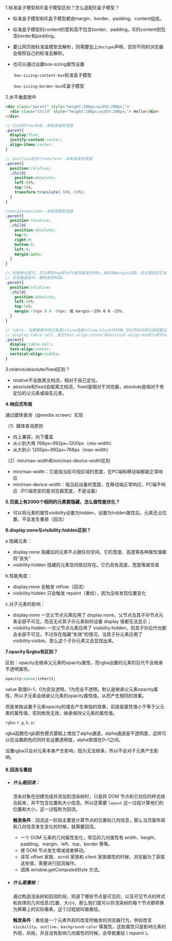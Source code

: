 1.标准盒子模型和IE盒子模型区别？怎么适配IE盒子模型？

- 标准盒子模型和IE盒子模型都由margin、border、padding、content组成。

- 标准盒子模型的content的宽和高不包含border、padding，IE的content则包含border和padding。

- 要让网页按标准盒模型去解析，则需要加上`doctype`声明，否则不同的浏览器会按照自己的标准去解析。

- 也可以通过设置box-sizing属性设置

  ​	`box-sizing:content-box`标准盒子模型

  ​	`box-sizing:border-box`IE盒子模型

2.水平垂直居中

```html
<div class="parent" style="height:200px;width:200px;">
  <div class="child" style="height:100px;width:100px;"> Hello</div>
</div>
```



```scss
// CSS3的flex布局--未知高度和宽度
.parent{
  display:flex;
  justify-content:center;
  align-items:center;
}

// position定位+transform--未知高度和宽度
.parent{
  position:relative;
  .child{
    position:absolute;
    left:50%;
    top:50%;
    transform:translate(-50%,-50%);
  }
}

//margin+positon--未知高度和宽度
.parent{
  position:relative;
  .child{
    position:absolute;
    top:0;
    right:0;
    bottom:0;
    left:0;
    margin:auto;
  }
}

// 利用绝对定位，将元素的top和left属性都设为50%，再利用margin边距，将元素回拉它本身高宽的一半，
// 实现垂直居中。要知道宽和高。
.parent{
  position:relative;
  .child{
    position:absolute;
    left:50%;
    top:50%;
    margin:-50px 0 0 -50px; 或 margin:-25% 0 0 -25%;
  }
}

// table--当要被居中的元素是inline或者inline-block的时候,可以巧妙的将父级容器设置为
// display:table-cell，配合text-align:center和vertical-align:middle即可以实现水平垂直居中。
.parent{
  display:table-cell;
  text-align:center;
  vertical-align:middle;
}

```

3.relative/absolute/fixed区别？

- relative不会脱离文档流，相对于自己定位。
- absolute和fixed会脱离文档流，fixed是相对于浏览器，absolute是相对于有定位的父元素或祖先元素。

**4.响应式布局**

通过媒体查询（@media screen）实现

（1）媒体查询原则

- 向上兼容，向下覆盖
- 从小到大用 768px~992px~1200px（mix-width）
- 从大到小 1200px~992px~768px（max-width）

（2）min/max-width和min/max-device-width区别

- min/max-width：它是指当前可视区域的宽度，在PC端和移动端都能正常响应
- min/max-device-width：指当前设备的宽度，在移动端正常响应，PC端不响应（PC端改变的是浏览器宽度，不是设备）

**5.页面上有2000个相同的元素要隐藏，怎么做性能优化？**

- 可以将元素的属性visibility设置为hidden，设置为hidden属性后，元素还占位置，不会发生重排（回流）

**6.display:none与visibility:hidden区别？**

a.隐藏元素：

- display:none 隐藏后的元素不占据任何空间。它的宽度、高度等各种属性值都将“丢失”
- visibility:hidden 隐藏的元素空间依旧存在。它仍具有高度、宽度等属性值

b.性能角度：

- display:none 会触发 reflow（回流）
- visibility:hidden 只会触发 repaint（重绘），因为没有发现位置变化

c.对子元素的影响：

- display:none 一旦父节点元素应用了 display:none，父节点及其子孙节点元素全部不可见，而且无论其子孙元素如何设置 display 值都无法显示；
- visibility:hidden 一旦父节点元素应用了 visibility:hidden，则其子孙后代也都会全部不可见。不过存在隐藏“失效”的情况。当其子孙元素应用了 visibility:visible，那么这个子孙元素又会显现出来。

**7.opacity与rgba有区别？**

区别：opacity会继承父元素的opacity属性，而rgba设置的元素的后代不会继承不透明属性。

```css
opacity:value|inherit;
```

value 取值0~1，0为完全透明，1为完全不透明。默认是继承父元素opacity属性，所以子元素会继承父元素的opacity属性值，从而产生相同的效果。

但是单独设置子元素opacity的值会产生单独的效果，前提是属性值小于等于父元素的属性值，否则修改无效，继承保持父元素的属性值。

```css
rgba(r,g,b,a)
```

rgba函数在rgb颜色模式基础上增加了alpha通道，alpha通道是不透明度，这样可以在设置颜色的同时去设置透明度。alpha取值在0~1之间。

设置rgba只会对元素本身产生影响，因为无法继承，所以不会对子元素产生影响。

#### 8.回流与重绘

- ##### 什么是回流：

	渲染对象在创建完成并添加到渲染树时，只是将 DOM 节点和它对应的样式结合起来，并不包含位置和大小信息。所以还需要 `layout` 这一过程计算他们的位置和大小，这一过程称为回流。

	**触发条件**：回流这一阶段主要是计算节点的位置和几何信息，那么当页面布局和几何信息发生变化的时候，就需要回流。

	- 一个 DOM 元素的几何属性变化，常见的几何属性有 width、height、padding、margin、left、top、border 等等。
	- 使 DOM 节点发生增减或者移动。
	- 读写 offset 家族、scroll 家族和 client 家族属性的时候，浏览器为了获取这些值，需要进行回流操作。
	- 调用 window.getComputedStyle 方法。

- ##### 什么是重绘：

	通过构造渲染树和回流阶段，知道了哪些节点是可见的，以及可见节点的样式和具体的几何信息(位置、大小)，那么我们就可以将渲染树的每个节点都转换为屏幕上的实际像素，这个过程就叫做重绘。

	**触发条件**：重绘是一个元素外观的改变所触发的浏览器行为，例如改变 `visibility`、`outline`、`background-color` 等属性，这些属性只是影响元素的外观，风格，并且没有影响几何属性的时候，会导致重绘 ( repaint )。

